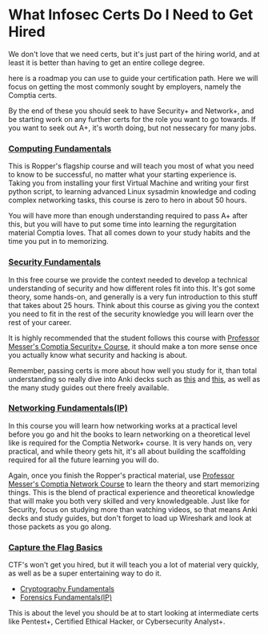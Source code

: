 # What Infosec Certs Do I Need to Get Hired 

We don't love that we need certs, but it's just part of the hiring world, and at least it is better than having to get an entire college degree.

here is a roadmap you can use to guide your certification path. Here we will focus on getting the most commonly sought by employers, namely the Comptia certs.

By the end of these you should seek to have Security+ and Network+, and be starting work on any further certs for the role you want to go towards. If you want to seek out A+, it's worth doing, but not nessecary for many jobs. 

### [Computing Fundamentals](https://www.roppers.org/courses/fundamentals) 

This is Ropper's flagship course and will teach you most of what you need to know to be successful, no matter what your starting experience is. Taking you from installing your first Virtual Machine and writing your first python script, to learning advanced Linux sysadmin knowledge and coding complex networking tasks, this course is zero to hero in about 50 hours. 

You will have more than enough understanding required to pass A+ after this, but you will have to put some time into learning the regurgitation material Comptia loves.
That all comes down to your study habits and the time you put in to memorizing. 
  
### [Security Fundamentals](https://www.roppers.org/courses/security) 

In this free course we provide the context needed to develop a technical understanding of security and how different roles fit into this. It's got some theory, some hands-on, and generally is a very fun introduction to this stuff that takes about 25 hours. Think about this course as giving you the context you need to fit in the rest of the security knowledge you will learn over the rest of your career.

It is highly recommended that the student follows this course with [Professor Messer's Comptia Security+ Course](https://www.professormesser.com/security-plus/sy0-501/sy0-501-training-course/), it should make a ton more sense once you actually know what security and hacking is about.

Remember, passing certs is more about how well you study for it, than total understanding so really dive into Anki decks such as [this](https://ankiweb.net/shared/info/2145089484) and [this](https://ankiweb.net/shared/info/352022978), as well as the many study guides out there freely available.

### [Networking Fundamentals(IP)](https://www.roppers.org/courses/networking)

In this course you will learn how networking works at a practical level before you go and hit the books to learn networking on a theoretical level like is required for the Comptia Network+ course. It is very hands on, very practical, and while theory gets hit, it's all about building the scaffolding required for all the future learning you will do. 

Again, once you finish the Ropper's practical material, use [Professor Messer's Comptia Network Course](https://www.professormesser.com/netplus-resources/) to learn the theory and start memorizing things. This is the blend of practical experience and theoretical knowledge that will make you both very skilled and very knowledgeable. Just like for Security, focus on studying more than watching videos, so that means Anki decks and study guides, but don't forget to load up Wireshark and look at those packets as you go along.

### [Capture the Flag Basics](training/ctf.md)

CTF's won't get you hired, but it will teach you a lot of material very quickly, as well as be a super entertaining way to do it. 

 * [Cryptography Fundamentals](training/crypto.md)
 * [Forensics Fundamentals(IP)](training/forensics.md)

This is about the level you should be at to start looking at intermediate certs like Pentest+, Certified Ethical Hacker, or Cybersecurity Analyst+.


